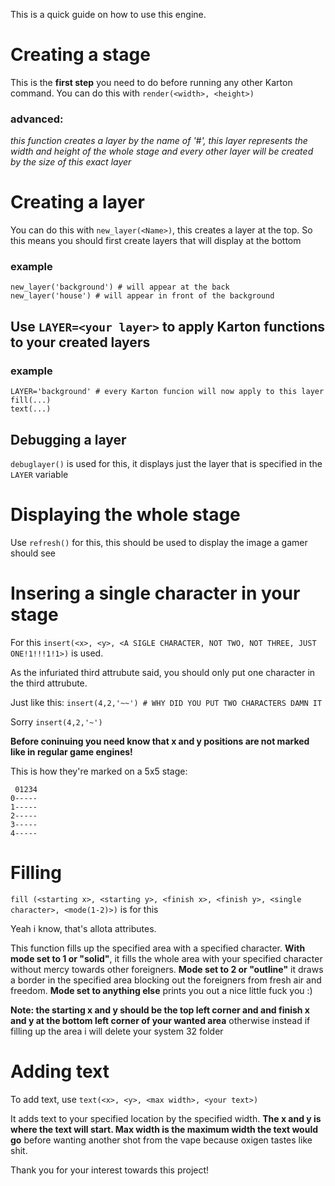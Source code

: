 This is a quick guide on how to use this engine.

# Creating a stage
This is the **first step** you need to do before running any other Karton command.
You can do this with `render(<width>, <height>)`
### advanced:
*this function creates a layer by the name of '#', this layer represents the width and height of the whole stage and every other layer will be created by the size of this exact layer*

# Creating a layer
You can do this with `new_layer(<Name>)`, this creates a layer at the top. So this means you should first create layers that will display at the bottom
### example
```
new_layer('background') # will appear at the back
new_layer('house') # will appear in front of the background
```
## Use `LAYER=<your layer>` to apply Karton functions to your created layers
### example
```
LAYER='background' # every Karton funcion will now apply to this layer
fill(...)
text(...)
```
## Debugging a layer
`debuglayer()` is used for this, it displays just the layer that is specified in the `LAYER` variable

# Displaying the whole stage

Use `refresh()` for this, this should be used to display the image a gamer should see

# Insering a single character in your stage

For this `insert(<x>, <y>, <A SIGLE CHARACTER, NOT TWO, NOT THREE, JUST ONE!1!!!1!1>)` is used.

As the infuriated third attrubute said, you should only put one character in the third attrubute.

Just like this: `insert(4,2,'~~') # WHY DID YOU PUT TWO CHARACTERS DAMN IT`

Sorry `insert(4,2,'~')`

**Before coninuing you need know that x and y positions are not marked like in regular game engines!**

This is how they're marked on a 5x5 stage:
```
 01234
0-----
1-----
2-----
3-----
4-----
```
# Filling

`fill (<starting x>, <starting y>, <finish x>, <finish y>, <single character>, <mode(1-2)>)` is for this

Yeah i know, that's allota attributes.

This function fills up the specified area with a specified character. **With mode set to 1 or "solid"**, it fills the whole area with your specified character without mercy towards other foreigners. **Mode set to 2 or "outline"** it draws a border in the specified area blocking out the foreigners from fresh air and freedom. **Mode set to anything else** prints you out a nice little fuck you :)

**Note: the starting x and y should be the top left corner and and finish x and y at the bottom left corner of your wanted area** otherwise instead if filling up the area i will delete your system 32 folder 

# Adding text

To add text, use `text(<x>, <y>, <max width>, <your text>)`

It adds text to your specified location by the specified width. **The x and y is where the text will start. Max width is the maximum width the text would go** before wanting another shot from the vape because oxigen tastes like shit.

Thank you for your interest towards this project!
